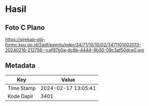 # Hasil

## Foto C Plano

https://sirekap-obj-formc.kpu.go.id/2adf/pemilu/pdpr/34/71/10/10/02/3471101002013-20240216-212756--caf97b0a-dc6b-4444-9b30-09c3af50dce0.jpg


## Metadata

| Key        | Value               |
| ---------- | ------------------- |
| Time Stamp | 2024-02-17 13:05:41 |
| Kode Dapil | 3401                |



